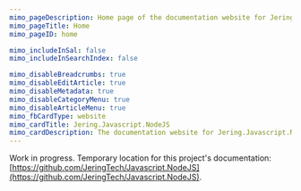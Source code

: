 ```yaml
---
mimo_pageDescription: Home page of the documentation website for Jering.Javascript.NodeJS.
mimo_pageTitle: Home
mimo_pageID: home

mimo_includeInSal: false
mimo_includeInSearchIndex: false

mimo_disableBreadcrumbs: true
mimo_disableEditArticle: true
mimo_disableMetadata: true
mimo_disableCategoryMenu: true
mimo_disableArticleMenu: true
mimo_fbCardType: website
mimo_cardTitle: Jering.Javascript.NodeJS
mimo_cardDescription: The documentation website for Jering.Javascript.NodeJS.
---
```


Work in progress. Temporary location for this project's documentation: [https://github.com/JeringTech/Javascript.NodeJS](https://github.com/JeringTech/Javascript.NodeJS).